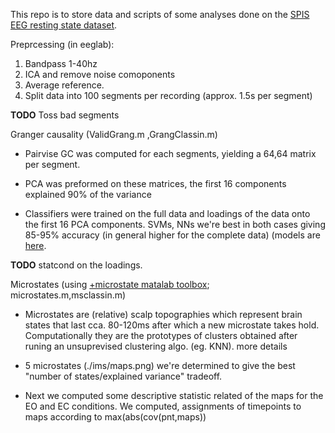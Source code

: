 This repo is to store data and scripts of some analyses done on the [SPIS EEG resting state dataset](https://github.com/mastaneht/SPIS-Resting-State-Dataset/tree/master/Pre-SART%20EEG).

Preprcessing (in eeglab):

1. Bandpass 1-40hz
2. ICA and remove noise comoponents
3. Average reference.
4. Split data into 100 segments per recording (approx. 1.5s per segment)

**TODO** Toss bad segments

Granger causality (ValidGrang.m ,GrangClassin.m)

- Pairvise GC was computed for each segments, yielding a 64,64 matrix per segment.
- PCA was preformed on these matrices, the first 16 components explained 90% of the variance

- Classifiers were trained on the full data and loadings of the data onto the first 16 PCA components. SVMs, NNs we're best in both cases giving 85-95% accuracy (in general higher for the complete data) (models are [here](https://drive.google.com/drive/folders/1P9n3Ga4oiZg_1nXLdJR056TL14YWvWxJ?usp=share_link).

**TODO** statcond on the loadings.

Microstates (using [+microstate matalab toolbox](https://plus-microstate.github.io/); microstates.m,msclassin.m)

- Microstates are (relative) scalp topographies which represent brain states that last cca. 80-120ms after which a new microstate takes hold. Computationally they are the prototypes of clusters obtained after runing an unsuprevised clustering algo. (eg. KNN). more details

- 5 microstates (./ims/maps.png) we're determined to give the best "number of states/explained variance" tradeoff. 
- Next we computed some descriptive statistic related of the maps for the EO and EC conditions. We computed, assignments of timepoints to maps according to max(abs(cov(pnt,maps))
